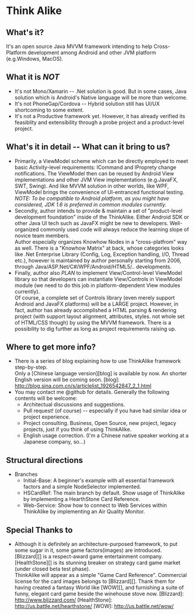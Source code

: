 Think Alike
===========

What's it?
----------
It's an open source Java MVVM framework intending to help Cross-Platform development among Android and other JVM platform (e.g.Windows, MacOS).

What it is *NOT*
----------------
* It's not Mono/Xamarin -- .Net solution is good. But in some cases, Java solution which is Android's Native language will be more than welcome.
* It's not PhoneGap/Cordova -- Hybrid solution still has UI/UX shortcoming to some extent.
* It's not a Productive framework yet. However, it has already verified its feasiblity and extensibility through a probe project and a product-level project.

What's it in detail -- What can it bring to us?
-----------------------------------------------
* Primarily, a ViewModel scheme which can be directly employed to meet basic Activity-level requirements: ICommand and IProprety change notifications.
  The ViewModel then can be reused by Android View implementations and other JVM View implementations (e.g.JavaFX, SWT, Swing). 
  And like MVVM solution in other worlds, like WPF, ViewModel brings the convenience of UI-entranced functional testing.  
  *NOTE: To be compatible to Android platform, as you might have considered, JDK 1.6 is preferred in common modules currently.*
* Secondly, author intends to provide & maintain a set of "product-level development foundation" inside of the ThinkAlike.
  Either Android SDK or other Java UI tech such as JavaFX might be new to developers. Well-organized commonly used code will always reduce the learning slope of novice team members.  
  Author especially organizes Knowhow Nodes in a "cross-platfrom" way as well. There is a "Knowhow Matrix" at back, whose categories looks like .Net Enterprise Library (Config, Log, Exception handling, I/O, Thread etc.), however is maintained by author personally starting from 2006, through Java/ASP.Net/C#/WPF/Android/HTML5/.. developments.
* Finally, author also *PLAN* to implement View/Control-level ViewModel library so that developers can instantiate View/Controls in ViewModel module (we need to do this job in platform-dependent View modules currently).  
  Of course, a complete set of Controls library (even merely support Android and JavaFX platforms) will be a LARGE project. However, in fact, author has already accomplished a HTML parsing & rendering project (with support layout alignment, attributes, styles. not whole set of HTML/CSS though) by using the MVVM framework. There is a possibility to dig further as long as project requirements raising up.
  
Where to get more info?
-----------------------
* There is a series of blog explaining how to use ThinkAlike framework step-by-step.  
  Only a [Chinese language version][blog] is available by now. An shorter English version will be coming soon.
  [blog]: http://blog.sina.com.cn/s/articlelist_1926542847_2_1.html
* You may contact me @github for details. Generally the following contents will be welcome: 
  * Architectual discussions and suggestions.
  * Pull request! (of course) -- especially if you have had similar idea or project experience.
  * Project consulting. Business, Open Source, new project, legacy projects, just if you think of using ThinkAlike.
  * English usage correction. (I'm a Chinese native speaker working at a Japanese company, so...)

Structural directions
---------------------
* Branches
  * Initial-Base: A beginner's example with all essential framework factors and a simple NodeSelector implemented. 
  * HSCardRef: The main branch by default. Show usage of ThinkAlike by implementing a HearthStone Card Reference.
  * Web-Service: Show how to connect to Web Services within ThinkAlike by implementing an Air Quality Monitor.

Special Thanks to 
-----------------
* Although it is definitely an architecture-purposed framework, to put some sugar in it, some game factors(images) are introduced.  
  [Blizzard][] is a respect-award game entertainment company.  
  [HealthStone][] is its stunning breaker on strategy card game market (under closed beta test phase).  
  ThinkAlike will appear as a simple "Game Card Reference". Commercial license for the card images belongs to [Blizzard][]. Thank them for having created a fantasy World like [WOW][], and furnishing a suite of funny, elegant card game beside the winehouse stove now. 
  [Blizzard]: http://www.blizzard.com/
  [HealthStone]: http://us.battle.net/hearthstone/
  [WOW]: http://us.battle.net/wow/


